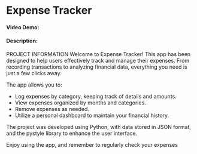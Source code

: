 # Expense Tracker
#### Video Demo:  
#### Description:
PROJECT INFORMATION
Welcome to Expense Tracker!
This app has been designed to help users effectively track and manage their expenses.
From recording transactions to analyzing financial data, everything you need is just a few clicks away.

The app allows you to:
- Log expenses by category, keeping track of details and amounts.
- View expenses organized by months and categories.
- Remove expenses as needed.
- Utilize a personal dashboard to maintain your financial history.

The project was developed using Python, with data stored in JSON format, and the pystyle
library to enhance the user interface.

Enjoy using the app, and remember to regularly check your expenses
